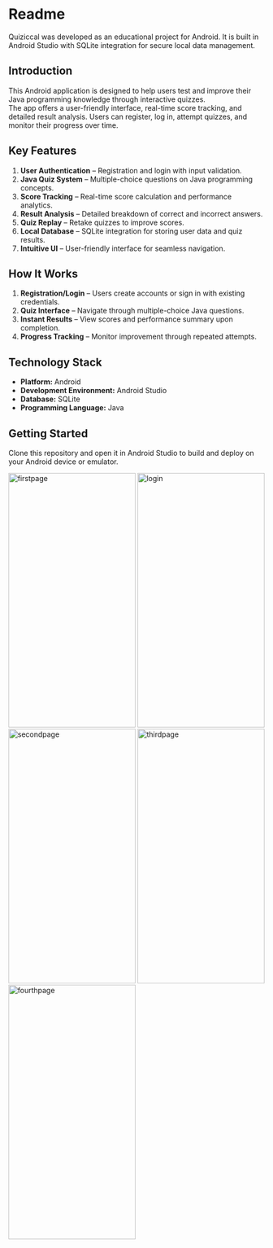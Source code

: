 # Readme

Quiziccal was developed as an educational project for Android. It is built in Android Studio with SQLite integration for secure local data management.

## Introduction

This Android application is designed to help users test and improve their Java programming knowledge through interactive quizzes.  
The app offers a user-friendly interface, real-time score tracking, and detailed result analysis. Users can register, log in, attempt quizzes, and monitor their progress over time.

## Key Features

1. **User Authentication** – Registration and login with input validation.  
2. **Java Quiz System** – Multiple-choice questions on Java programming concepts.  
3. **Score Tracking** – Real-time score calculation and performance analytics.  
4. **Result Analysis** – Detailed breakdown of correct and incorrect answers.  
5. **Quiz Replay** – Retake quizzes to improve scores.  
6. **Local Database** – SQLite integration for storing user data and quiz results.  
7. **Intuitive UI** – User-friendly interface for seamless navigation.  

## How It Works

1. **Registration/Login** – Users create accounts or sign in with existing credentials.  
2. **Quiz Interface** – Navigate through multiple-choice Java questions.  
3. **Instant Results** – View scores and performance summary upon completion.  
4. **Progress Tracking** – Monitor improvement through repeated attempts.  

## Technology Stack

- **Platform:** Android  
- **Development Environment:** Android Studio  
- **Database:** SQLite  
- **Programming Language:** Java  

## Getting Started

Clone this repository and open it in Android Studio to build and deploy on your Android device or emulator.




<img width="250" height="500" alt="firstpage" src="https://github.com/user-attachments/assets/d8847ebf-1b9c-4455-9d28-5a516c1d08c5" />

<img width="250" height="500" alt="login" src="https://github.com/user-attachments/assets/d1096684-1299-4286-ae81-e75991215235" />

<img width="250" height="500" alt="secondpage" src="https://github.com/user-attachments/assets/5d60da96-7304-44e3-b845-12fc30a82d12" />


<img width="250" height="500" alt="thirdpage" src="https://github.com/user-attachments/assets/319f3526-4349-4ab3-bbab-47691ed76722" />


<img width="250" height="500" alt="fourthpage" src="https://github.com/user-attachments/assets/fd331c12-0132-4612-b67e-5a56dbbd1893" />

